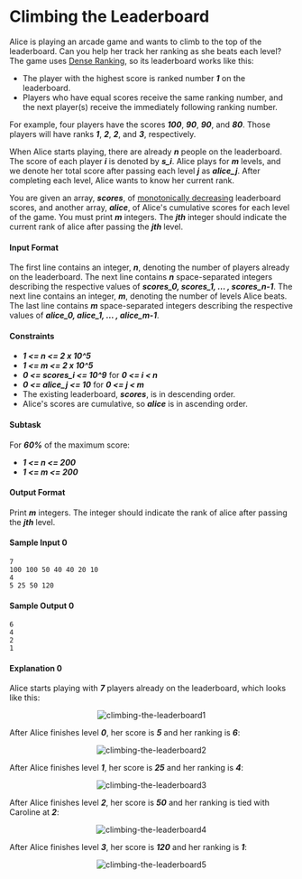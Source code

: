 # Climbing the Leaderboard

Alice is playing an arcade game and wants to climb to the top of the leaderboard. Can you help her track her ranking as she beats each level? The game uses [Dense Ranking](https://en.wikipedia.org/wiki/Ranking#Dense_ranking_.28.221223.22_ranking.29), so its leaderboard works like this:

* The player with the highest score is ranked number __*1*__ on the leaderboard.
* Players who have equal scores receive the same ranking number, and the next player(s) receive the immediately following ranking number.

For example, four players have the scores __*100*__, __*90*__, __*90*__, and __*80*__. Those players will have ranks __*1*__, __*2*__, __*2*__, and __*3*__, respectively.

When Alice starts playing, there are already __*n*__ people on the leaderboard. The score of each player __*i*__ is denoted by __*s_i*__. Alice plays for __*m*__ levels, and we denote her total score after passing each level __*j*__ as __*alice_j*__. After completing each level, Alice wants to know her current rank.

You are given an array, __*scores*__, of [monotonically decreasing](https://en.wikipedia.org/wiki/Monotonic_function) leaderboard scores, and another array, __*alice*__, of Alice's cumulative scores for each level of the game. You must print __*m*__ integers. The __*jth*__ integer should indicate the current rank of alice after passing the __*jth*__ level.

#### Input Format
The first line contains an integer, __*n*__, denoting the number of players already on the leaderboard.
The next line contains __*n*__ space-separated integers describing the respective values of __*scores_0, scores_1, ... , scores_n-1*__.
The next line contains an integer, __*m*__, denoting the number of levels Alice beats.
The last line contains __*m*__ space-separated integers describing the respective values of __*alice_0, alice_1, ... , alice_m-1*__.

#### Constraints
* __*1 <= n <= 2 x 10^5*__
* __*1 <= m <= 2 x 10^5*__
* __*0 <= scores_i <= 10^9*__ for __*0 <= i < n*__
* __*0 <= alice_j <= 10*__ for __*0 <= j < m*__
* The existing leaderboard, __*scores*__, is in descending order.
* Alice's scores are cumulative, so __*alice*__ is in ascending order.

#### Subtask
For __*60%*__ of the maximum score:
* __*1 <= n <= 200*__
* __*1 <= m <= 200*__

#### Output Format
Print __*m*__ integers. The  integer should indicate the rank of alice after passing the __*jth*__ level.

#### Sample Input 0
```
7
100 100 50 40 40 20 10
4
5 25 50 120
```

#### Sample Output 0
```
6
4
2
1
```

#### Explanation 0
Alice starts playing with __*7*__ players already on the leaderboard, which looks like this:

<p align="center">
    <img src="https://github.com/joshuatvernon/coding-challenges/blob/master/Hackerrank/Algorithms/Implementation/18.%20Climbing%20the%20Leaderboard/img/climbing-the-leaderboard1.png" alt="climbing-the-leaderboard1">
</p>

After Alice finishes level __*0*__, her score is __*5*__ and her ranking is __*6*__:

<p align="center">
    <img src="https://github.com/joshuatvernon/coding-challenges/blob/master/Hackerrank/Algorithms/Implementation/18.%20Climbing%20the%20Leaderboard/img/climbing-the-leaderboard2.png" alt="climbing-the-leaderboard2">
</p>

After Alice finishes level __*1*__, her score is __*25*__ and her ranking is __*4*__:

<p align="center">
    <img src="https://github.com/joshuatvernon/coding-challenges/blob/master/Hackerrank/Algorithms/Implementation/18.%20Climbing%20the%20Leaderboard/img/climbing-the-leaderboard3.png" alt="climbing-the-leaderboard3">
</p>

After Alice finishes level __*2*__, her score is __*50*__ and her ranking is tied with Caroline at __*2*__:

<p align="center">
    <img src="https://github.com/joshuatvernon/coding-challenges/blob/master/Hackerrank/Algorithms/Implementation/18.%20Climbing%20the%20Leaderboard/img/climbing-the-leaderboard4.png" alt="climbing-the-leaderboard4">
</p>

After Alice finishes level __*3*__, her score is __*120*__ and her ranking is __*1*__:

<p align="center">
    <img src="https://github.com/joshuatvernon/coding-challenges/blob/master/Hackerrank/Algorithms/Implementation/18.%20Climbing%20the%20Leaderboard/img/climbing-the-leaderboard5.png" alt="climbing-the-leaderboard5">
</p>
